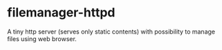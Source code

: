 filemanager-httpd
=================

A tiny http server (serves only static contents) with
possibility to manage files using web browser.


